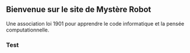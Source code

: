 ## Bienvenue sur le site de Mystère Robot

Une association loi 1901 pour apprendre le code informatique et la pensée computationnelle.

### Test
